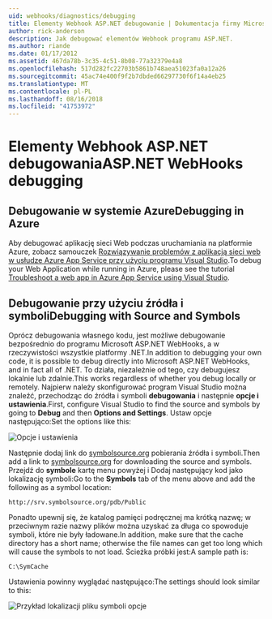```yaml
---
uid: webhooks/diagnostics/debugging
title: Elementy Webhook ASP.NET debugowanie | Dokumentacja firmy Microsoft
author: rick-anderson
description: Jak debugować elementów Webhook programu ASP.NET.
ms.author: riande
ms.date: 01/17/2012
ms.assetid: 467da78b-3c35-4c51-8b08-77a32379e4a8
ms.openlocfilehash: 517d282fc22703b5861b748aea51023fa0a12a26
ms.sourcegitcommit: 45ac74e400f9f2b7dbded66297730f6f14a4eb25
ms.translationtype: MT
ms.contentlocale: pl-PL
ms.lasthandoff: 08/16/2018
ms.locfileid: "41753972"
---
```

# <a name="aspnet-webhooks-debugging"></a><span data-ttu-id="3d982-103">Elementy Webhook ASP.NET debugowania</span><span class="sxs-lookup"><span data-stu-id="3d982-103">ASP.NET WebHooks debugging</span></span>  

## <a name="debugging-in-azure"></a><span data-ttu-id="3d982-104">Debugowanie w systemie Azure</span><span class="sxs-lookup"><span data-stu-id="3d982-104">Debugging in Azure</span></span>

<span data-ttu-id="3d982-105">Aby debugować aplikację sieci Web podczas uruchamiania na platformie Azure, zobacz samouczek [Rozwiązywanie problemów z aplikacją sieci web w usłudze Azure App Service przy użyciu programu Visual Studio](https://azure.microsoft.com/documentation/articles/web-sites-dotnet-troubleshoot-visual-studio/#webserverlogs).</span><span class="sxs-lookup"><span data-stu-id="3d982-105">To debug your Web Application while running in Azure, please see the tutorial [Troubleshoot a web app in Azure App Service using Visual Studio](https://azure.microsoft.com/documentation/articles/web-sites-dotnet-troubleshoot-visual-studio/#webserverlogs).</span></span>

## <a name="debugging-with-source-and-symbols"></a><span data-ttu-id="3d982-106">Debugowanie przy użyciu źródła i symboli</span><span class="sxs-lookup"><span data-stu-id="3d982-106">Debugging with Source and Symbols</span></span>

<span data-ttu-id="3d982-107">Oprócz debugowania własnego kodu, jest możliwe debugowanie bezpośrednio do programu Microsoft ASP.NET WebHooks, a w rzeczywistości wszystkie platformy .NET.</span><span class="sxs-lookup"><span data-stu-id="3d982-107">In addition to debugging your own code, it is possible to debug directly into Microsoft ASP.NET WebHooks, and in fact all of .NET.</span></span> <span data-ttu-id="3d982-108">To działa, niezależnie od tego, czy debugujesz lokalnie lub zdalnie.</span><span class="sxs-lookup"><span data-stu-id="3d982-108">This works regardless of whether you debug locally or remotely.</span></span> <span data-ttu-id="3d982-109">Najpierw należy skonfigurować program Visual Studio można znaleźć, przechodząc do źródła i symboli **debugowania** i następnie **opcje i ustawienia**.</span><span class="sxs-lookup"><span data-stu-id="3d982-109">First, configure Visual Studio to find the source and symbols by going to **Debug** and then **Options and Settings**.</span></span> <span data-ttu-id="3d982-110">Ustaw opcje następująco:</span><span class="sxs-lookup"><span data-stu-id="3d982-110">Set the options like this:</span></span>

![Opcje i ustawienia](_static/SourceSymbols.png)

<span data-ttu-id="3d982-112">Następnie dodaj link do [symbolsource.org](http://symbolsource.org) pobierania źródła i symboli.</span><span class="sxs-lookup"><span data-stu-id="3d982-112">Then add a link to [symbolsource.org](http://symbolsource.org) for downloading the source and symbols.</span></span> <span data-ttu-id="3d982-113">Przejdź do **symbole** kartę menu powyżej i Dodaj następujący kod jako lokalizację symboli:</span><span class="sxs-lookup"><span data-stu-id="3d982-113">Go to the **Symbols** tab of the menu above and add the following as a symbol location:</span></span>

```
http://srv.symbolsource.org/pdb/Public
```

<span data-ttu-id="3d982-114">Ponadto upewnij się, że katalog pamięci podręcznej ma krótką nazwę; w przeciwnym razie nazwy plików można uzyskać za długa co spowoduje symboli, które nie były ładowane.</span><span class="sxs-lookup"><span data-stu-id="3d982-114">In addition, make sure that the cache directory has a short name; otherwise the file names can get too long which will cause the symbols to not load.</span></span> <span data-ttu-id="3d982-115">Ścieżka próbki jest:</span><span class="sxs-lookup"><span data-stu-id="3d982-115">A sample path is:</span></span>

```
C:\SymCache
```

<span data-ttu-id="3d982-116">Ustawienia powinny wyglądać następująco:</span><span class="sxs-lookup"><span data-stu-id="3d982-116">The settings should look similar to this:</span></span>

![Przykład lokalizacji pliku symboli opcje](_static/SymSource.png)
